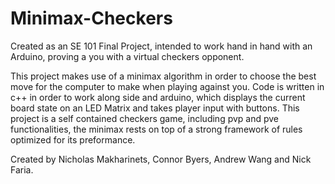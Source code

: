 # Minimax-Checkers
Created as an SE 101 Final Project, intended to work hand in hand with an Arduino, proving a you with a virtual checkers opponent. 


This project makes use of a minimax algorithm in order to choose the best move for the computer to make when playing against you. Code is 
written in c++ in order to work along side and arduino, which displays the current board state on an LED Matrix and takes player input 
with buttons. This project is a self contained checkers game, including pvp and pve functionalities, the minimax rests on top of a strong
framework of rules optimized for its preformance.

Created by Nicholas Makharinets, Connor Byers, Andrew Wang and Nick Faria.
